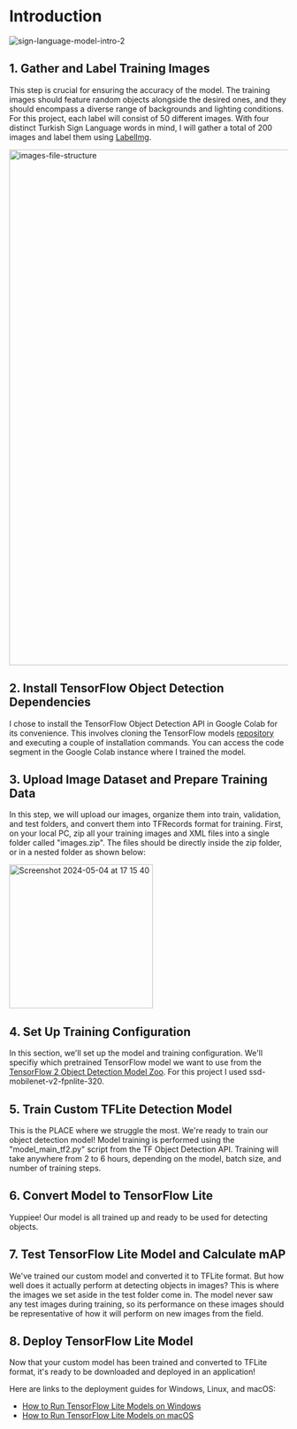# Introduction
![sign-language-model-intro-2](https://github.com/IremOztimur/Turkish-Sign-Language-Detector/assets/77894816/7d58cb3e-6964-4863-ad77-fd2006149b2d)

## 1. Gather and Label Training Images
This step is crucial for ensuring the accuracy of the model. The training images should feature random objects alongside the desired ones, and they should encompass a diverse range of backgrounds and lighting conditions. For this project, each label will consist of 50 different images. With four distinct Turkish Sign Language words in mind, I will gather a total of 200 images and label them using [LabelImg](https://github.com/HumanSignal/labelImg).

<img width="932" alt="images-file-structure" src="https://github.com/IremOztimur/Turkish-Sign-Language-Detector/assets/77894816/4eeea2ed-30dc-4151-80ee-ace41b8d034e">


## 2. Install TensorFlow Object Detection Dependencies
I chose to install the TensorFlow Object Detection API in Google Colab for its convenience. This involves cloning the TensorFlow models [repository](https://github.com/tensorflow/models) and executing a couple of installation commands. You can access the code segment in the Google Colab instance where I trained the model.

## 3. Upload Image Dataset and Prepare Training Data
In this step, we will upload our images, organize them into train, validation, and test folders, and convert them into TFRecords format for training.
First, on your local PC, zip all your training images and XML files into a single folder called "images.zip". The files should be directly inside the zip folder, or in a nested folder as shown below:


<img width="260" alt="Screenshot 2024-05-04 at 17 15 40" src="https://github.com/IremOztimur/Turkish-Sign-Language-Detector/assets/77894816/fea38277-c2e8-4345-aab9-fe377a93e506">

## 4. Set Up Training Configuration
In this section, we'll set up the model and training configuration. We'll specifiy which pretrained TensorFlow model we want to use from the [TensorFlow 2 Object Detection Model Zoo](https://github.com/tensorflow/models/blob/master/research/object_detection/g3doc/tf2_detection_zoo.md). For this project I used ssd-mobilenet-v2-fpnlite-320.

## 5. Train Custom TFLite Detection Model
This is the PLACE where we struggle the most. We're ready to train our object detection model! Model training is performed using the "model_main_tf2.py" script from the TF Object Detection API. Training will take anywhere from 2 to 6 hours, depending on the model, batch size, and number of training steps.

## 6. Convert Model to TensorFlow Lite
Yuppiee! Our model is all trained up and ready to be used for detecting objects. 

## 7. Test TensorFlow Lite Model and Calculate mAP
We've trained our custom model and converted it to TFLite format. But how well does it actually perform at detecting objects in images? This is where the images we set aside in the test folder come in. The model never saw any test images during training, so its performance on these images should be representative of how it will perform on new images from the field.

## 8. Deploy TensorFlow Lite Model
Now that your custom model has been trained and converted to TFLite format, it's ready to be downloaded and deployed in an application!

Here are links to the deployment guides for Windows, Linux, and macOS:
* [How to Run TensorFlow Lite Models on Windows](https://github.com/EdjeElectronics/TensorFlow-Lite-Object-Detection-on-Android-and-Raspberry-Pi/blob/master/deploy_guides/Windows_TFLite_Guide.md)
* [How to Run TensorFlow Lite Models on macOS](https://github.com/EdjeElectronics/TensorFlow-Lite-Object-Detection-on-Android-and-Raspberry-Pi/blob/master/deploy_guides/MacOS_TFLite_Guide.md)

